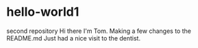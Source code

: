# hello-world1
second repository
Hi there I'm Tom. Making a few changes to the README.md
Just had a nice visit to the dentist.
